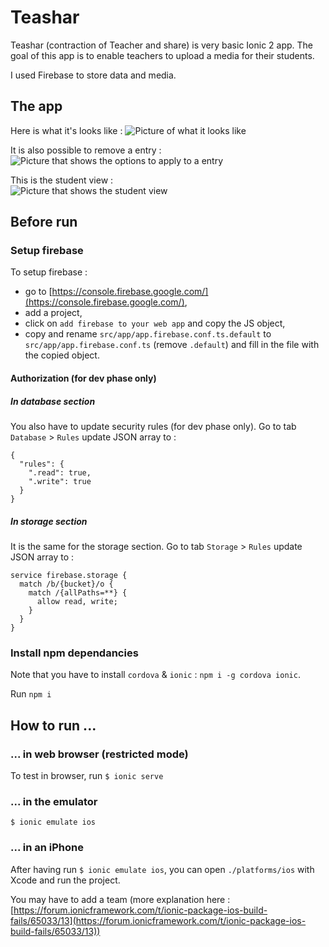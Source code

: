 # Teashar

Teashar (contraction of Teacher and share) is very basic Ionic 2 app. The goal of this app is to enable teachers to upload a media for their students. 

I used Firebase to store data and media. 


## The app
Here is what it's looks like : 
![Picture of what it looks like](/teashar.png?raw=true)

It is also possible to remove a entry : 
![Picture that shows the options to apply to a entry](/show_option.PNG?raw=true)

This is the student view :  
![Picture that shows the student view](/student_view.PNG?raw=true)


## Before run
### Setup firebase
To setup firebase : 

- go to [https://console.firebase.google.com/](https://console.firebase.google.com/),
- add a project,
- click on `add firebase to your web app` and copy the JS object,
- copy and rename `src/app/app.firebase.conf.ts.default` to `src/app/app.firebase.conf.ts` (remove `.default`) and fill in the file with the copied object. 

#### Authorization (for dev phase only)
##### In database section
You also have to update security rules (for dev phase only). Go to tab `Database` > `Rules` update JSON array to :
```
{
  "rules": {
    ".read": true,
    ".write": true
  }
}
```

##### In storage section
It is the same for the storage section.  Go to tab `Storage` > `Rules` update JSON array to :
```
service firebase.storage {
  match /b/{bucket}/o {
    match /{allPaths=**} {
      allow read, write;
    }
  }
}
```
### Install npm dependancies
Note that you have to install `cordova` & `ionic` : `npm i -g cordova ionic`.

Run `npm i`

## How to run ...

### ... in web browser (restricted mode)
To test in browser, run `$ ionic serve`

### ... in the emulator
`$ ionic emulate ios`

### ... in an iPhone 
After having run `$ ionic emulate ios`, you can open `./platforms/ios` with Xcode and run the project. 

You may have to add a team (more explanation here : [https://forum.ionicframework.com/t/ionic-package-ios-build-fails/65033/13](https://forum.ionicframework.com/t/ionic-package-ios-build-fails/65033/13))
